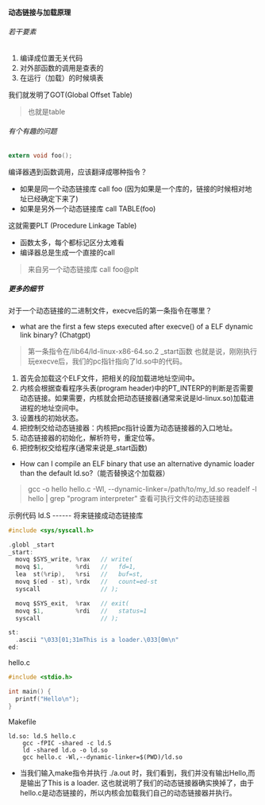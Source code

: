 #### 动态链接与加载原理

###### 若干要素
1. 编译成位置无关代码
2. 对外部函数的调用是查表的
3. 在运行（加载）的时候填表

我们就发明了GOT(Global Offset Table)
> 也就是table 
> 

###### 有个有趣的问题
```c
extern void foo(); 
```
编译器遇到函数调用，应该翻译成哪种指令？
* 如果是同一个动态链接库    call foo   (因为如果是一个库的，链接的时候相对地址已经确定下来了)
* 如果是另外一个动态链接库  call TABLE(foo)

这就需要PLT (Procedure Linkage Table)       
* 函数太多，每个都标记区分太难看
* 编译器总是生成一个直接的call
> 来自另一个动态链接库     call foo@plt            
>


##### 更多的细节
对于一个动态链接的二进制文件，execve后的第一条指令在哪里？
* what are the first a few steps executed after execve() of a ELF dynamic link binary?  (Chatgpt) 

> 第一条指令在/lib64/ld-linux-x86-64.so.2   _start函数
> 也就是说，刚刚执行玩execve后，我们的pc指针指向了ld.so中的代码。

1. 首先会加载这个ELF文件，把相关的段加载进地址空间中。
2. 内核会根据查看程序头表(program header)中的PT_INTERP的判断是否需要动态链接。如果需要，内核就会把动态链接器(通常来说是ld-linux.so)加载进进程的地址空间中。
3. 设置栈的初始状态。
4. 把控制交给动态链接器：内核把pc指针设置为动态链接器的入口地址。
5. 动态链接器的初始化，解析符号，重定位等。
6. 把控制权交给程序(通常来说是_start函数)

* How can I compile an ELF binary that use an alternative dynamic loader than the default ld.so?（能否替换这个加载器） 
> gcc -o hello hello.c -Wl, --dynamic-linker=/path/to/my_ld.so
> readelf -l hello | grep "program interpreter" 查看可执行文件的动态链接器

示例代码
ld.S  ------  将来链接成动态链接库
```c
#include <sys/syscall.h>

.globl _start
_start:
  movq $SYS_write, %rax   // write(
  movq $1,         %rdi   //   fd=1,
  lea  st(%rip),   %rsi   //   buf=st,
  movq $(ed - st), %rdx   //   count=ed-st
  syscall                 // );

  movq $SYS_exit,  %rax   // exit(
  movq $1,         %rdi   //   status=1
  syscall                 // );

st:
  .ascii "\033[01;31mThis is a loader.\033[0m\n"
ed:
```
hello.c 
```c
#include <stdio.h>

int main() {
  printf("Hello\n");
}
```
Makefile
```
ld.so: ld.S hello.c
	gcc -fPIC -shared -c ld.S
	ld -shared ld.o -o ld.so
	gcc hello.c -Wl,--dynamic-linker=$(PWD)/ld.so
```
* 当我们输入make指令并执行 ./a.out 时，我们看到，我们并没有输出Hello,而是输出了This is a loader. 这也就说明了我们的动态链接器确实换掉了，由于hello.c是动态链接的，所以内核会加载我们自己的动态链接器并执行。















